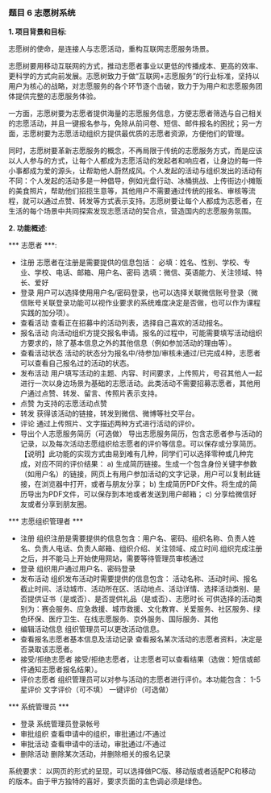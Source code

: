 ### 题目 6 志愿树系统
**1. 项目背景和目标**:

志愿树的使命，是连接人与志愿活动，重构互联网志愿服务场景。

志愿树要用移动互联网的方式，推动志愿者事业以更低的传播成本、更高的效率、更科学的方式向前发展。志愿树致力于做“互联网+志愿服务”的行业标准，坚持以用户为核心的战略，对志愿服务的各个环节逐个击破，致力于为用户和志愿服务团体提供完整的志愿服务体验。

一方面，志愿树要为志愿者提供海量的志愿服务信息，方便志愿者筛选与自己相关的志愿活动，并且一键报名参与，免除从前问卷、短信、邮件报名的困扰；另一方面，志愿树要为志愿活动组织方提供最优质的志愿者资源，方便他们的管理。

同时，志愿树要革新志愿服务的概念，不再局限于传统的志愿服务方式，而是应该以人人参与的方式，让每个人都成为志愿活动的发起者和响应者，让身边的每一件小事都成为爱的源头，让帮助他人蔚然成风。个人发起的活动与组织发出的活动有不同：个人发起的活动多是一种倡导，例如光盘行动、冰桶挑战、上传街边小摊贩的美食照片，帮助他们招揽生意等，其他用户不需要通过传统的报名、审核等流程，就可以通过点赞、转发等方式表示支持。志愿树要让每个人都成为志愿者，在生活的每个场景中共同探索发现志愿活动的契合点，营造国内的志愿服务氛围。

**2. 功能概述**:

*** 志愿者 ***:

- 注册
志愿者在注册是需要提供的信息包括：
必填：姓名、性别、学校、专业、学校、电话、邮箱、用户名、密码
选填：微信、英语能力、关注领域、特长、爱好
- 登录
用户可以选择使用用户名/密码登录，也可以选择关联微信账号登录（微信账号关联登录功能可以视作业要求的系统难度决定是否做，也可以作为课程实践的加分项）。
- 查看活动
查看正在招募中的活动列表，选择自己喜欢的活动报名。
- 报名活动
向活动组织方提交报名申请。报名的过程中，可能需要填写活动组织方要求的，除了基本信息之外的其他信息（例如参加活动的理由等）。
- 查看活动状态
活动的状态分为报名中/待参加/审核未通过/已完成4种，志愿者可以查看自己报名过的活动的状态。
- 发布活动
用户填写活动的主题、内容、时间要求，上传照片，号召其他人一起进行一次以身边场景为基础的志愿活动。此类活动不需要招募志愿者，其他用户通过点赞、转发、留言、传照片表示支持。
- 点赞
为支持的志愿活动点赞
- 转发
获得该活动的链接，转发到微信、微博等社交平台。
- 评论
通过上传照片、文字描述两种方式进行活动的评价。
- 导出个人志愿服务简历（可选做）
导出志愿服务简历，包含志愿者参与活动的记录，以及每次活动志愿组织给志愿者的评价等信息。可以保存或分享简历。
【说明】此功能的实现方式由易到难有几种，同学们可以选择零种或几种完成，对应不同的评价结果：
a) 生成简历链接。生成一个包含身份关键字参数（如用户名）的链接，网页上有用户参加活动的文字记录，用户可以复制此链接，在浏览器中打开，或者与朋友分享；
b) 生成简历PDF文件。将生成的简历导出为PDF文件，可以保存到本地或者发送到用户邮箱；
c) 分享给微信好友或者分享到朋友圈。

*** 志愿组织管理者 ***

- 注册
组织注册是需要提供的信息包含：用户名、密码、组织名称、负责人姓名、负责人电话、负责人邮箱、组织介绍、关注领域、成立时间.组织完成注册之后，并不能马上开始使用网站，需要等待管理员审核通过
- 登录
组织用户通过用户名、密码登录
- 发布活动
组织发布活动时需要提供的信息包含：
活动名称、活动时间、报名截止时间、活动城市、活动所在区、活动地点、活动详情、选择活动类别、是否提供证书（是或否）、是否提供礼品（是或否）、志愿时长
可供选择的活动类别为：赛会服务、应急救援、城市救援、文化教育、关爱服务、社区服务、绿色环保、医疗卫生、在线志愿服务、京外服务、国际服务、其他
- 编辑活动信息
组织管理员可以更改活动信息。
- 查看报名志愿者基本信息及活动记录
查看报名某次活动的志愿者资料，决定是否录取该志愿者。
- 接受/拒绝志愿者
接受/拒绝志愿者，让志愿者可以查看结果（选做：短信或邮件通知志愿者报名结果）。
- 评价志愿者
组织管理员可以对参与活动的志愿者进行评价。本功能包含：
1-5星评价
文字评价（可不填）
一键评价（可选做）

*** 系统管理员 ***

- 登录
系统管理员登录帐号
- 审批组织
查看申请中的组织，审批通过/不通过
- 审批活动
查看申请中的活动，审批通过/不通过
- 删除活动
删除某次活动，并删除相关的报名记录

系统要求：
以网页的形式的呈现，可以选择做PC版、移动版或者适配PC和移动的版本。由于甲方独特的喜好，要求页面的主色调必须是绿色。
